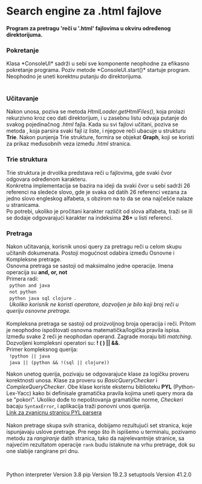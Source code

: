 <h1>
<b>Search engine za .html fajlove</b>
</h1>

<h4>
Program za pretragu 'reči u '.html' fajlovima u okviru određenog direktorijuma.<br>
<h4>
  
<h3>
<b>Pokretanje</b></h3>
<p>
Klasa *ConsoleUI* sadrži u sebi sve komponente neophodne za efikasno pokretanje programa. 
Poziv metode *ConsoleUI.start()* startuje program. 
Neophodno je uneti korektnu putanju do direktorijuma. <br><br>
</p>
<h3><b>Učitavanje</b></h3>
 
<p>
Nakon unosa, poziva se metoda <i>HtmlLoader.getHtmlFiles()</i>, koja prolazi rekurzivno kroz ceo dati direktorijum, i u zasebnu listu odvaja putanje do svakog pojedinačnog <i>.html</i> fajla. Kada su svi fajlovi učitani, poziva se metoda <i?Parser.parse()</i>, koja parsira svaki fajl iz liste, i njegove reči ubacuje u strukturu <b>Trie</b>. 
Nakon punjenja Trie strukture, formira se objekat <b>Graph</b>, koji se koristi za prikaz međusobnih veza između <i>.html</i> stranica. 
</p>

<h3>Trie struktura</h3>
<p>
Trie struktura je drvolika predstava reči u fajlovima, gde svaki čvor odgovara određenom karakteru.<br>
Konkretna implementacija se bazira na ideji da svaki čvor u sebi sadrži 26 referenci na sledeće slovo, gde je svaka od datih 26 referenci vezana za jedno slovo engleskog alfabeta, s obzirom na to da se ona najčešće nalaze u stranicama.
<br>
Po potrebi, ukoliko je pročitani karakter različit od slova alfabeta, traži se ili se dodaje odgovarajući karakter 
  na indeksima <b>26+</b> u listi referenci.
</p>

<h3>Pretraga</h3>
<p>
Nakon učitavanja, korisnik unosi query za pretragu reči u celom skupu učitanih dokumenata. 
Postoji mogućnost odabira između Osnovne i Kompleksne pretrage.<br> 
  Osnovna pretraga se sastoji od maksimalno jedne operacije. Imena operacija su <b> and, or, not </b><br>
  Primera radi:
  <br>&nbsp <code>python and java</code><br>
  &nbsp <code>not python </code><br>
  &nbsp <code>python java sql clojure </code>.<br>
  &nbsp <i>Ukoliko korisnik ne koristi operatore, dozvoljen je bilo koji broj reči u queriju osnovne pretrage. </i>
<br><br>
Kompleksna pretraga se sastoji od proizvoljnog broja operacija i reči. Pritom je neophodno ispoštovati osnovna matematička/logička pravila ispisa. Između svake 2 reči je neophodan operand. Zagrade moraju biti <i>matching</i>.
  <br>Dozvoljeni kompleksni operatori su: <b> ! ( ) || &&</b>.
<br>Primer kompleksnog querija:<br>
  &nbsp <code>!python || java</code> 
  <br>
  &nbsp <code>java || (python && !(sql || clojure))</code>


</p>

<p>
Nakon unetog querija, pozivaju se odgovarajuće klase za logičku proveru korektnosti unosa. Klase za proveru su 
  <i>BasicQueryChecker</i> i <i>ComplexQueryChecker</i>.
  Obe klase koriste eksternu biblioteku <b>PYL</b> (Python-Lex-Yacc) kako bi definisale gramatička pravila kojima uneti query mora da se "pokori". Ukoliko dođe to nepoštovanja gramatičke norme, <i>Checkeri</i> bacaju <code>SyntaxError</code>, i aplikacija traži ponovni unos querija.
  <br><a href="https://www.dabeaz.com/ply/"> Link za zvanicnu stranicu PYL parsera </a><br>
<br>
Nakon pretrage skupa svih stranica, dobijamo rezultujući set stranica, koje ispunjavaju uslove pretrage. Pre nego što ih ispišemo u terminalu, pozivamo metodu za <i>rangiranje</i> datih stranica, tako da najrelevantnije stranice, sa najvećim rezultatom operacije <code>rank</code> budu istaknute na vrhu pretrage, dok su one slabije rangirane pri dnu.
</p>
<br>
<p>
  Python interpreter Version 3.8
  pip Version 19.2.3
  setuptools Version 41.2.0
</p>

